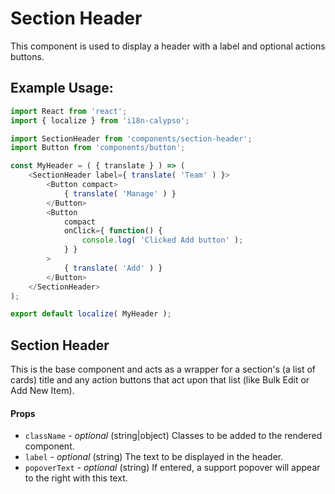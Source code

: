 Section Header
=========

This component is used to display a header with a label
and optional actions buttons.

## Example Usage:

```js
import React from 'react';
import { localize } from 'i18n-calypso';

import SectionHeader from 'components/section-header';
import Button from 'components/button';

const MyHeader = ( { translate } ) => (
	<SectionHeader label={ translate( 'Team' ) }>
		<Button compact>
			{ translate( 'Manage' ) }
		</Button>
		<Button
			compact
			onClick={ function() {
				console.log( 'Clicked Add button' );
			} }
		>
			{ translate( 'Add' ) }
		</Button>
	</SectionHeader>
);

export default localize( MyHeader );
```
## Section Header
This is the base component and acts as a wrapper for a section's (a list of cards) title and any action buttons that act upon that list (like Bulk Edit or Add New Item).

#### Props
- `className` - *optional* (string|object) Classes to be added to the rendered component.
- `label` - *optional* (string) The text to be displayed in the header.
- `popoverText` - *optional* (string) If entered, a support popover will appear to the right with this text.

